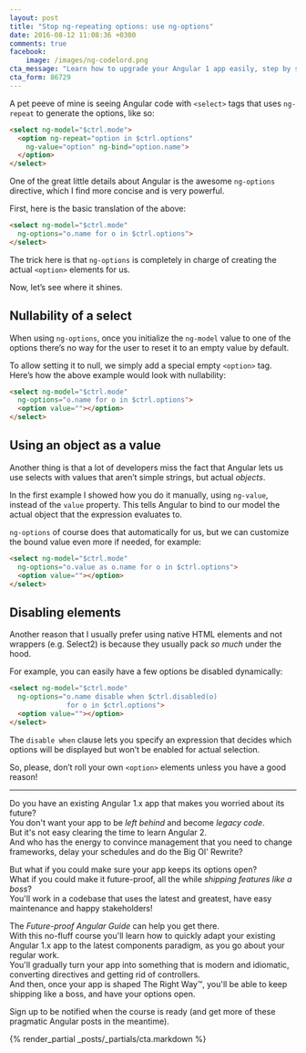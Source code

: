 ```yaml
---
layout: post
title: "Stop ng-repeating options: use ng-options"
date: 2016-08-12 11:08:36 +0300
comments: true
facebook:
    image: /images/ng-codelord.png
cta_message: "Learn how to upgrade your Angular 1 app easily, step by step!"
cta_form: 86729
---
```


A pet peeve of mine is seeing Angular code with `<select>` tags that uses `ng-repeat` to generate the options, like so:

```html
<select ng-model="$ctrl.mode">
  <option ng-repeat="option in $ctrl.options"
    ng-value="option" ng-bind="option.name">
  </option>
</select>
```

One of the great little details about Angular is the awesome `ng-options` directive, which I find more concise and is very powerful.

First, here is the basic translation of the above:

```html
<select ng-model="$ctrl.mode"
  ng-options="o.name for o in $ctrl.options">
</select>
```

The trick here is that `ng-options` is completely in charge of creating the actual `<option>` elements for us.

Now, let’s see where it shines.

## Nullability of a select

When using `ng-options`, once you initialize the `ng-model` value to one of the options there’s no way for the user to reset it to an empty value by default.

To allow setting it to null, we simply add a special empty `<option>` tag.
Here’s how the above example would look with nullability:

```html
<select ng-model="$ctrl.mode"
  ng-options="o.name for o in $ctrl.options">
  <option value=""></option>
</select>
```

## Using an object as a value

Another thing is that a lot of developers miss the fact that Angular lets us use selects with values that aren’t simple strings, but actual *objects*.

In the first example I showed how you do it manually, using `ng-value`, instead of the `value` property.
This tells Angular to bind to our model the actual object that the expression evaluates to.

`ng-options` of course does that automatically for us, but we can customize the bound value even more if needed, for example:

```html
<select ng-model="$ctrl.mode"
  ng-options="o.value as o.name for o in $ctrl.options">
  <option value=""></option>
</select>
```

## Disabling elements

Another reason that I usually prefer using native HTML elements and not wrappers (e.g. Select2) is because they usually pack *so much* under the hood.

For example, you can easily have a few options be disabled dynamically:

```html
<select ng-model="$ctrl.mode"
  ng-options="o.name disable when $ctrl.disabled(o)
              for o in $ctrl.options">
  <option value=""></option>
</select>
```

The `disable when` clause lets you specify an expression that decides which options will be displayed but won’t be enabled for actual selection.

So, please, don’t roll your own `<option>` elements unless you have a good reason!

<hr>

Do you have an existing Angular 1.x app that makes you worried about its future?  
You don't want your app to be *left behind* and become *legacy code*.  
But it's not easy clearing the time to learn Angular 2.  
And who has the energy to convince management that you need to change frameworks, delay your schedules and do the Big Ol' Rewrite?

But what if you could make sure your app keeps its options open?  
What if you could make it future-proof, all the while *shipping features like a boss*?  
You'll work in a codebase that uses the latest and greatest, have easy maintenance and happy stakeholders!

The *Future-proof Angular Guide* can help you get there.  
With this no-fluff course you'll learn how to quickly adapt your existing Angular 1.x app to the latest components paradigm, as you go about your regular work.  
You'll gradually turn your app into something that is modern and idiomatic, converting directives and getting rid of controllers.  
And then, once your app is shaped The Right Way™, you'll be able to keep shipping like a boss, and have your options open.

Sign up to be notified when the course is ready (and get more of these pragmatic Angular posts in the meantime).

{% render_partial _posts/_partials/cta.markdown %}
